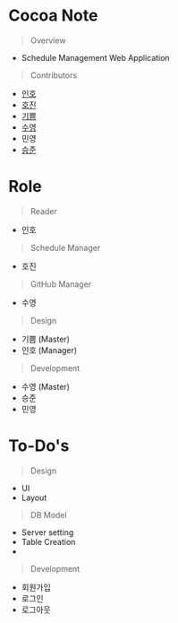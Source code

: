 # Cocoa Note
> Overview
- Schedule Management Web Application
> Contributors

- [인호](https://github.com/InhoAndrewJung)
- [호진](https://github.com/Neozuni)
- [기쁨](https://github.com/owneul-k)
- [수영](https://github.com/jason0803)
- 민영
- [승준](https://github.com/chocemp)

# Role

> Reader
- 인호

> Schedule Manager
- 호진

> GitHub Manager
- 수영

> Design
- 기쁨 (Master)
- 인호 (Manager)

> Development
- 수영 (Master)
- 승준
- 민영

# To-Do's
> Design
- UI
- Layout

> DB Model
- Server setting
- Table Creation
- 

> Development
- 회원가입
- 로그인
- 로그아웃
